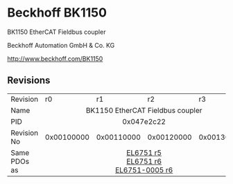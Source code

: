 # Beckhoff BK1150

BK1150 EtherCAT Fieldbus coupler

Beckhoff Automation GmbH & Co. KG

http://www.beckhoff.com/BK1150

## Revisions
<table>
<tr >
<td>Revision</td>
<td><div class="foo">r0</div></td>
<td><div class="foo">r1</div></td>
<td><div class="foo">r2</div></td>
<td><div class="foo">r3</div></td>
</tr>
<tr >
<td>Name</td>
<td colspan=4 align="center"><div class="foo">BK1150 EtherCAT Fieldbus coupler</div></td>
</tr>
<tr >
<td>PID</td>
<td colspan=4 align="center"><div class="foo">0x047e2c22</div></td>
</tr>
<tr >
<td>Revision No</td>
<td><div class="foo">0x00100000</div></td>
<td><div class="foo">0x00110000</div></td>
<td><div class="foo">0x00120000</div></td>
<td><div class="foo">0x00130000</div></td>
</tr>
<tr >
<td>Same PDOs as</td>
<td colspan=4 align="center"><div class="foo"><a href="EL6751">EL6751 r5</a><br/><a href="EL6751">EL6751 r6</a><br/><a href="EL6751-0005">EL6751-0005 r6</a></div></td>
</tr>
</table>
